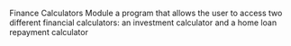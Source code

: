 Finance Calculators Module
a program that allows the user to access two different financial calculators: an investment calculator and a home loan repayment calculator
